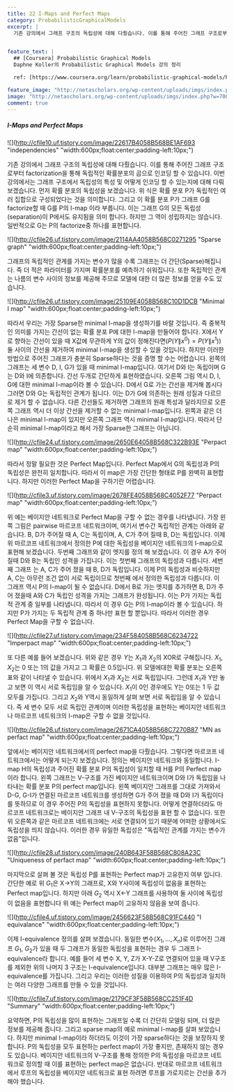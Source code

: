 ```yaml
---
title: 22 I-Maps and Perfect Maps
category: ProbabilisticGraphicalModels
excerpt: |
  기존 강의에서 그래프 구조의 독립성에 대해 다뤘습니다. 이를 통해 주어진 그래프 구조로부터 factorization을 통해 독립적인 확률분포의 곱으로 인코딩 할 수 있습니다. 


feature_text: |
  ## [Coursera] Probabilistic Graphical Models
  Daphne Koller의 Probabilistic Graphical Models 강의 정리

  ref: [https://www.coursera.org/learn/probabilistic-graphical-models/home](https://www.coursera.org/learn/probabilistic-graphical-models/home "coursera")

feature_image: "http://netascholars.org/wp-content/uploads/imgs/index.php?w=700&src=http://netascholars.org/wp-content/uploads/2013/04/9780262258357-1024x512.jpg"
image: "http://netascholars.org/wp-content/uploads/imgs/index.php?w=700&src=http://netascholars.org/wp-content/uploads/2013/04/9780262258357-1024x512.jpg"
comment: true
---
```



##### I-Maps and Perfect Maps

![](http://cfile10.uf.tistory.com/image/22617B4058B568BE1AF693 "independencies" "width:600px;float:center;padding-left:10px;")

기존 강의에서 그래프 구조의 독립성에 대해 다뤘습니다. 이를 통해 주어진 그래프 구조로부터 factorization을 통해 독립적인 확률분포의 곱으로 인코딩 할 수 있습니다. 이번 강의에서는 그래프 구조에서 독립성의 특성 및 어떻게 인코딩 할 수 있는지에 대해 다뤄보겠습니다. 먼저 확률 분포의 독립성을 보겠습니다. 위 식은 확률 분포 P가 독립적인 여러 집합으로 구성되었다는 것을 의미합니다. 그리고 이 확률 분포 P가 그래프 G를 factorize할 때 G를 P의 I-map 이라 부릅니다. 이는 그래프 G의 모든 독립성(separation)이 P에서도 유지됨을 의미 합니다. 하지만 그 역이 성립하지는 않습니다. 일반적으로 G는 P의 factorize중 하나를 표현합니다.  

![](http://cfile26.uf.tistory.com/image/2114AA4058B568C0271295 "Sparse graph" "width:600px;float:center;padding-left:10px;")

그래프의 독립적인 관계를 가지는 변수가 많을 수록 그래프는 더 간단(Sparse)해집니다. 즉 더 적은 파라미터를 가지며 확률분포를 예측하기 쉬워집니다. 또한 독립적인 관계는 나름의 변수 사이의 정보를 제공해 주므로 모델에 대한 더 많은 정보를 얻을 수도 있습니다.   

![](http://cfile26.uf.tistory.com/image/25109E4058B568C10D1DCB "Minimal I map" "width:600px;float:center;padding-left:10px;")

따라서 우리는 가장 Sparse한 minimal I-map을 생성하기를 바랄 것입니다. 즉 중복적인 의미를 가지는 간선이 없는 확률 분포 P에 대한 I-map을 만들어야 합니다. X에서 Y로 향하는 간선이 있을 때 X값에 무관하게 Y의 값이 정해진다면($P(Y\|x^0)=P(Y\|x^1)$) 둘 사이의 간선을 제거하여 minimal I-map을 생성할 수 있을 것입니다. 하지만 이러한 방법으로 주어진 그래프가 충분히 Sparse하다는 것을 증명 할 수는 어렵습니다. 왼쪽의 그래프는 세 변수 D, I, G가 있을 때 minimal I-map입니다. 여기서 D와 I는 독립이며 G는 D와 I에 의존합니다. 간선 두개로 간단하게 표현하였습니다. 오른쪽 그림 역시 D, I, G에 대한 minimal I-map이라 볼 수 있습니다. D에서 G로 가는 간선을 제거해 봅시다 그러면 D와 G는 독립적인 관계가 됩니다. 이는 D가 G에 의존하는 원래 성질과 다르므로 제거 할 수 없습니다. 다른 간선들도 제거하면 그래프의 원래 특성과 달라지므로 오른 쪽 그래프 역시 더 이상 간선을 제거할 수 없는 minimal I-map입니다. 왼쪽과 같은 더 나은 minimal I-map이 있지만 오른쪽 그래프 역시 minimal I-map입니다. 따라서 단순히 minimal I-map이라고 해서 가장 Sparse한 그래프는 아닙니다.

![](http://cfile24.uf.tistory.com/image/2650E64058B568C322B93E "Perpact map" "width:600px;float:center;padding-left:10px;")

따라서 정말 필요한 것은 Perfect Map입니다. Perfect Map에서 G의 독립성과 P의 독립성은 완전히 일치합니다. 따라서 이 map은 가장 간단한 형태로 P를 완벽히 표현합니다. 하지만 이러한 Perfect Map을 구하기란 어렵습니다.   

![](http://cfile3.uf.tistory.com/image/2678FE4058B568C4052F77 "Perpact map" "width:600px;float:center;padding-left:10px;")

위 예는 베이지안 네트워크로 Perfect Map을 구할 수 없는 경우를 나타냅니다. 가장 왼쪽 그림은 pairwise 마르코프 네트워크이며, 여기서 변수간 독립적인 관계는 아래와 같습니다. B, D가 주어질 때 A, C는 독립이며, A, C가 주어 질때 B, D는 독립입니다. 이제 위 마르코프 네트워크에서 정의한 P에 대한 독립성을 베이지안 네트워크의 I-map으로 표현해 보겠습니다. 두번째 그래프와 같이 엣지를 정의 해 보겠습니다. 이 경우  A가 주어 질때 D와 B는 독립인 성격을 가집니다. 이는 첫번째 그래프의 독립성과 다릅니다. 세번째 그래프 는 A, C가 주어 졌을 때 B, D가 독립입니다. 이제 P의 독립성과 비슷하지만 A, C는 아무런 조건 없이 서로 독립이므로 첫번째 에서 정의한 독립성과 다릅니다. 이 그래프 역시 P의 I-map이 될 수 없습니다. D에서 B로 가는 엣지를 추가하면 B, D가 주어 졌을때 A와 C가 독립인 성격을 가지는 그래프가 완성됩니다. 이는 P가 가지는 독립적 관계 중 일부를 나타냅니다. 따라서 이 경우 G는 P의 I-map이라 볼 수 있습니다. 하지만 P가 가지는 두 독립적 관계 중 하나만 표현 할 뿐입니다. 따라서 이러한 경우 Perfect Map을 구할 수 없습니다.

![](http://cfile27.uf.tistory.com/image/234F584058B568C6234722 "Imperpact map" "width:600px;float:center;padding-left:10px;")

또 다른 예를 들어 보겠습니다. 위와 같은 경우 $Y$는 $X_1$과 $X_2$의 XOR로 구해집니다. $X_1$, $X_2$는 0 또는 1의 값을 가지고 그 확률은 0.5입니다. 위 모델에대한 확률 분포는 오른쪽 표와 같이 나타낼 수 있습니다. 위에서 $X_1$과 $X_2$는 서로 독립입니다. 그런데 $X_1$과 Y만 놓고 보면 이 역시 서로 독립임을 알 수 있습니다. $X_1$이 0인 경우에도 Y는 0또는 1 두 값 모두를 가집니다.  그리고  $X_2$와 Y역시 동일하게 살펴 보면 서로 독립임을 알 수 있습니다. 즉 세 변수 모두 서로 독립인 관계이며 이러한 독립성을 표현하는 베이지안 네트워크나 마르코프 네트워크의 I-map은 구할 수 없을 것입니다.

![](http://cfile26.uf.tistory.com/image/2671CA4058B568C7270B87 "MN as perfact map" "width:600px;float:center;padding-left:10px;")

앞에서는 베이지안 네트워크에서의 perfect map을 다뤘습니다. 그렇다면 마르코프 네트워크에서는 어떻게 되는지 보겠습니다. 정의는 베이지안 네트워크와 동일합니다. I-map H의 독립성과 주어진 확률 분포 P의 독립성이 일치할 때 H를 P의 Perfect map이라 합니다. 왼쪽 그래프는 V-구조를 가진 베이지안 네트워크이며 D와 I가 독립임을 나타내는 확률 분포 P의 perfect map입니다. 왼쪽 베이지안 그래프를 그대로 가져와서 D-G, G-I가 연결된 마르코프 네트워크를 생성하면 G가 주어 졌을 때 D와 I가 독립이다를 뜻하므로 이 경우 주어진 P의 독립성을 표현하지 못합니다. 어떻게 연결하더라도 마르코프 네트워크로는 베이지안 그래프 내 V-구조의 독립성을 표현 할 수 없습니다. 또한 위 오른쪽과 같은 마르코프 네트워크에는 서로 연결되어 있기 때문에 어떠한 상황에서도 독립성을 띄지 않습니다. 이러한 경우 유일한 독립성은 "독립적인 관계를 가지는 변수가 없음"입니다. 

![](http://cfile28.uf.tistory.com/image/240B643F58B568C808A23C "Uniqueness of perfact map" "width:600px;float:center;padding-left:10px;")

마지막으로 살펴 볼 것은 독립성 P를 표현하는 Perfect map가 고유한지 여부 입니다. 간단한 예로 위 $G_1$은 X→Y의 그래프로, X와 Y사이에 독립성이 없음을 표현하는  Perfect map입니다. 하지만 아래 $G_2$ 역시 X←Y 그래프를 사용하여 둘 사이에 독립성이 없음을 표현합니다 위 예는 Perfect map이 고유하지 않음을 보여 줍니다. 

![](http://cfile4.uf.tistory.com/image/2456623F58B568C91FC440 "I equivalance" "width:600px;float:center;padding-left:10px;")

이제 I-equivalence 정의를 살펴 보겠습니다. 동일한 변수($X_1, ..., X_n$)로 이루어진 그래프 $G_1$, $G_2$가 있을 때 두 그래프가 동일한 독립성을 표현하는 경우 두 그래프 I-equivalence라 합니다. 예를 들어 세 변수 X, Y, Z가 X-Y-Z로 연결되어 있을 때 V구조를 제외한 위의 나머지 3 구조는 I-equivalence입니다. 대부분 그래프는 매우 많은 I-equivalence를 가집니다. 그리고 우리는 이러한 성질을 이용하여 P의 독립성과 일치하는 여러 다양한 그래프를 만들 수 있을 것입니다.  

![](http://cfile7.uf.tistory.com/image/2179CF3F58B568CC251F4D "Summary" "width:600px;float:center;padding-left:10px;")

요약하면, P의 독립성을 많이 표현하는 그래프일 수록 더 간단히 모델링 되며, 더 많은 정보를 제공해 줍니다. 그리고 sparse map의 예로 minimal I-map를 살펴 보았습니다. 하지만 minimal I-map이라 하더라도 이것이 가장 sparse하다는 것을 보장하지 못합니다. P의 독립성을 모두 표현하는 perfect map이 가장 좋지만, 존재하지 않는 경우도 있습니다. 베이지안 네트워크의 V-구조를 통해 정의한 P의 독립성을 마르코프 네트워크로 정의할 때 이를 표현하는 perfect map은 없습니다. 반대로 마르코프 네트워크에서 루프의 독립성을 베이지안 네트워크로 표현 하려면 루프를 가로지르는 간선을 추가해야 했습니다. 






